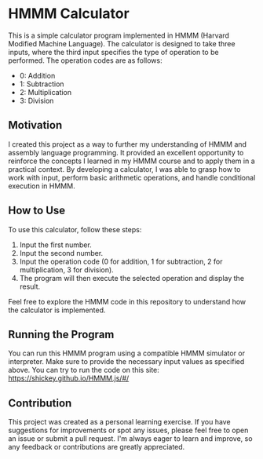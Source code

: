 # HMMM Calculator

This is a simple calculator program implemented in HMMM (Harvard Modified Machine Language). The calculator is designed to take three inputs, where the third input specifies the type of operation to be performed. The operation codes are as follows:
- 0: Addition
- 1: Subtraction
- 2: Multiplication
- 3: Division

## Motivation

I created this project as a way to further my understanding of HMMM and assembly language programming. It provided an excellent opportunity to reinforce the concepts I learned in my HMMM course and to apply them in a practical context. By developing a calculator, I was able to grasp how to work with input, perform basic arithmetic operations, and handle conditional execution in HMMM.

## How to Use

To use this calculator, follow these steps:

1. Input the first number.
2. Input the second number.
3. Input the operation code (0 for addition, 1 for subtraction, 2 for multiplication, 3 for division).
4. The program will then execute the selected operation and display the result.

Feel free to explore the HMMM code in this repository to understand how the calculator is implemented.

## Running the Program

You can run this HMMM program using a compatible HMMM simulator or interpreter. Make sure to provide the necessary input values as specified above. 
You can try to run the code on this site: https://shickey.github.io/HMMM.js/#/

## Contribution

This project was created as a personal learning exercise. If you have suggestions for improvements or spot any issues, please feel free to open an issue or submit a pull request. I'm always eager to learn and improve, so any feedback or contributions are greatly appreciated.
